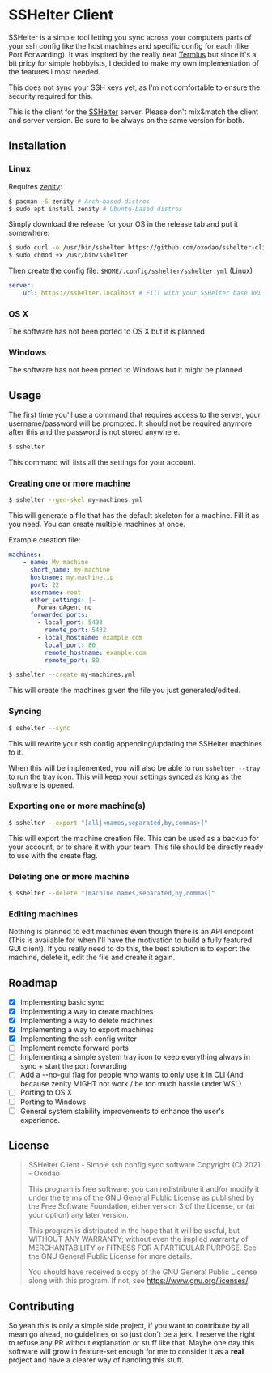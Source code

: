# SSHelter Client


SSHelter is a simple tool letting you sync across your computers parts of your ssh config like the host machines and specific config for each (like Port Forwarding). It was inspired by the really neat [Termius](https://termius.com/) but since it's a bit pricy for simple hobbyists, I decided to make my own implementation of the features I most needed.

This does not sync your SSH keys yet, as I'm not comfortable to ensure the security required for this.

This is the client for the [SSHelter](https://github.com/oxodao/sshelter) server. Please don't mix&match the client and server version. Be sure to be always on the same version for both.

## Installation

### Linux
Requires [zenity](https://help.gnome.org/users/zenity/index.html.fr):
```sh
$ pacman -S zenity # Arch-based distros
$ sudo apt install zenity # Ubuntu-based distros
```

Simply download the release for your OS in the release tab and put it somewhere:

```sh
$ sudo curl -o /usr/bin/sshelter https://github.com/oxodao/sshelter-client/releases/download/v0.1/sshelter-0.1-linux64
$ sudo chmod +x /usr/bin/sshelter
```

Then create the config file:
`$HOME/.config/sshelter/sshelter.yml` (Linux)
```yaml
server:
    url: https://sshelter.localhost # Fill with your SSHelter base URL
```

### OS X 
The software has not been ported to OS X but it is planned

### Windows
The software has not been ported to Windows but it might be planned

## Usage

The first time you'll use a command that requires access to the server, your username/password will be prompted. It should not be required anymore after this and the password is not stored anywhere.

```sh
$ sshelter
```
This command will lists all the settings for your account.

### Creating one or more machine
```sh
$ sshelter --gen-skel my-machines.yml
```
This will generate a file that has the default skeleton for a machine. Fill it as you need. You can create multiple machines at once.

Example creation file:
```yaml
machines:
    - name: My machine
      short_name: my-machine
      hostname: my.machine.ip
      port: 22
      username: root
      other_settings: |-
        ForwardAgent no
      forwarded_ports:
        - local_port: 5433
          remote_port: 5432
        - local_hostname: example.com
          local_port: 80
          remote_hostname: example.com
          remote_port: 80
```

```sh
$ sshelter --create my-machines.yml
```
This will create the machines given the file you just generated/edited.

### Syncing
```sh
$ sshelter --sync
```
This will rewrite your ssh config appending/updating the SSHelter machines to it.

When this will be implemented, you will also be able to run `sshelter --tray` to run the tray icon. This will keep your settings synced as long as the software is opened.

### Exporting one or more machine(s)
```sh
$ sshelter --export "[all|<names,separated,by,commas>]"
```
This will export the machine creation file. This can be used as a backup for your account, or to share it with your team. This file should be directly ready to use with the create flag.

### Deleting one or more machine
```sh
$ sshelter --delete "[machine names,separated,by,commas]"
```
### Editing machines
Nothing is planned to edit machines even though there is an API endpoint (This is available for when I'll have the motivation to build a fully featured GUI client). If you really need to do this, the best solution is to export the machine, delete it, edit the file and create it again.

## Roadmap
- [x] Implementing basic sync
- [x] Implementing a way to create machines
- [x] Implementing a way to delete machines
- [x] Implementing a way to export machines
- [x] Implementing the ssh config writer
- [ ] Implement remote forward ports
- [ ] Implementing a simple system tray icon to keep everything always in sync + start the port forwarding
- [ ] Add a --no-gui flag for people who wants to only use it in CLI (And because zenity MIGHT not work / be too much hassle under WSL)
- [ ] Porting to OS X
- [ ] Porting to Windows
- [ ] General system stability improvements to enhance the user's experience.

## License
> SSHelter Client - Simple ssh config sync software
> Copyright (C) 2021 - Oxodao
> 
> This program is free software: you can redistribute it and/or modify
> it under the terms of the GNU General Public License as published by
> the Free Software Foundation, either version 3 of the License, or
> (at your option) any later version.
> 
> This program is distributed in the hope that it will be useful,
> but WITHOUT ANY WARRANTY; without even the implied warranty of
> MERCHANTABILITY or FITNESS FOR A PARTICULAR PURPOSE.  See the
> GNU General Public License for more details.
> 
> You should have received a copy of the GNU General Public License
> along with this program.  If not, see <https://www.gnu.org/licenses/>.

## Contributing

So yeah this is only a simple side project, if you want to contribute by all mean go ahead, no guidelines or so just don't be a jerk. I reserve the right to refuse any PR without explanation or stuff like that. Maybe one day this software will grow in feature-set enough for me to consider it as a **real** project and have a clearer way of handling this stuff.
